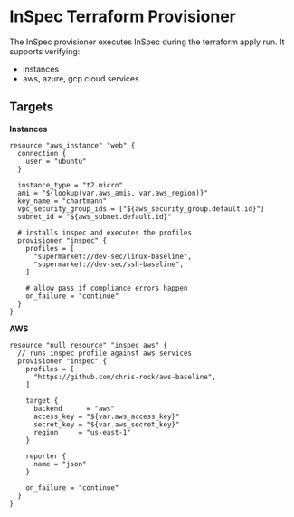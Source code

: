# InSpec Terraform Provisioner

The InSpec provisioner executes InSpec during the terraform apply run. It supports verifying:

* instances
* aws, azure, gcp cloud services

## Targets

**Instances**

```
resource "aws_instance" "web" {
  connection {
    user = "ubuntu"
  }

  instance_type = "t2.micro"
  ami = "${lookup(var.aws_amis, var.aws_region)}"
  key_name = "chartmann"
  vpc_security_group_ids = ["${aws_security_group.default.id}"]
  subnet_id = "${aws_subnet.default.id}"

  # installs inspec and executes the profiles
  provisioner "inspec" {
    profiles = [
      "supermarket://dev-sec/linux-baseline",
      "supermarket://dev-sec/ssh-baseline",
    ]

    # allow pass if compliance errors happen
    on_failure = "continue"
  }
}
```

**AWS**

```
resource "null_resource" "inspec_aws" {
  // runs inspec profile against aws services
  provisioner "inspec" {
    profiles = [
      "https://github.com/chris-rock/aws-baseline",
    ]

    target {
      backend      = "aws"
      access_key = "${var.aws_access_key}"
      secret_key = "${var.aws_secret_key}"
      region     = "us-east-1"
    }

    reporter {
      name = "json"
    }

    on_failure = "continue"
  }
}

```


